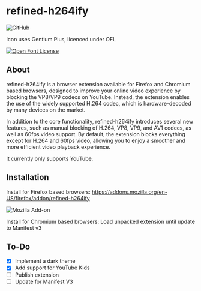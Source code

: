 # refined-h264ify

![GitHub](https://img.shields.io/github/license/Edwin-Zarco/refined-h264ify?style=flat-square)

Icon uses Gentium Plus, licenced under OFL

[![Open Font License](https://scripts.sil.org/cms/sites/nrsi/media/OFL_logo_rect_color.png)](https://scripts.sil.org/OFL)

## About
refined-h264ify is a browser extension available for Firefox and Chromium based browsers, designed to improve your online video experience by blocking the VP8/VP9 codecs on YouTube. Instead, the extension enables the use of the widely supported H.264 codec, which is hardware-decoded by many devices on the market.

In addition to the core functionality, refined-h264ify introduces several new features, such as manual blocking of H.264, VP8, VP9, and AV1 codecs, as well as 60fps video support. By default, the extension blocks everything except for H.264 and 60fps video, allowing you to enjoy a smoother and more efficient video playback experience.

It currently only supports YouTube.

## Installation
Install for Firefox based browsers: https://addons.mozilla.org/en-US/firefox/addon/refined-h264ify

![Mozilla Add-on](https://img.shields.io/amo/stars/refined-h264ify?style=flat-square)

Install for Chromium based browsers: Load unpacked extension until update to Manifest v3

## To-Do
- [x] Implement a dark theme
- [x] Add support for YouTube Kids
- [ ] Publish extension
- [ ] Update for Manifest V3
